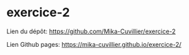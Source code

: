 # exercice-2

Lien du dépôt: https://github.com/Mika-Cuvillier/exercice-2

Lien Github pages: https://mika-cuvillier.github.io/exercice-2/
